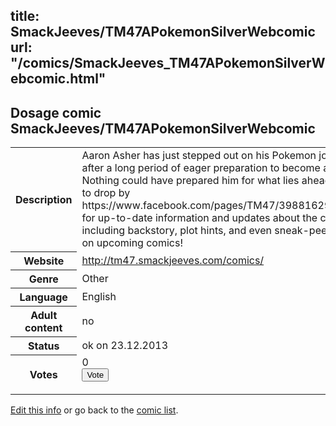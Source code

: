 title: SmackJeeves/TM47APokemonSilverWebcomic
url: "/comics/SmackJeeves_TM47APokemonSilverWebcomic.html"
---
Dosage comic SmackJeeves/TM47APokemonSilverWebcomic
-----------------------------------------

<p id="msg"></p>
<script type="text/javascript">
if (window.location.search === '?edit_info_mail=sent_ok') {
  var elem = document.getElementById("msg");
  elem.innerHTML = 'Edited information sucessfully sent for review, which is usually done daily. Thanks!';
  elem.className = 'ok';
}
</script>
<table class="comicinfo">
<tr>
<th>Description</th><td>Aaron Asher has just stepped out on his Pokemon journey after a long period of eager preparation to become a Trainer. Nothing could have prepared him for what lies ahead. Be sure to drop by https://www.facebook.com/pages/TM47/398816296840162 for up-to-date information and updates about the comic, including backstory, plot hints, and even sneak-peek releases on upcoming comics!</td>
</tr>
<tr>
<th>Website</th><td><a href="http://tm47.smackjeeves.com/comics/">http://tm47.smackjeeves.com/comics/</a></td>
</tr>
<tr>
<th>Genre</th><td>Other</td>
</tr>
<tr>
<th>Language</th><td>English</td>
</tr>
<tr>
<th>Adult content</th><td>no</td>
</tr>
<tr>
<th>Status</th><td>ok on 23.12.2013</td>
</tr>
<tr>
<th>Votes</th><td>0
<form action="http://gaecounter.appspot.com/count/" method="POST">
<input name="name" type="hidden" value="SmackJeeves_TM47APokemonSilverWebcomic"/>
<input name="uid" type="hidden" id="voteuid" value=""/>
<input type="submit" value="Vote"/>
</form>
</td>
</tr>
</table>
<script type="text/javascript">
var ua = navigator.userAgent;
document.getElementById("voteuid").value = ua.replace(/[^a-zA-Z0-9\._:]/g , "_");;
</script>

[Edit this info](SmackJeeves_TM47APokemonSilverWebcomic_edit.html) or go back to the [comic list](../comic-index.html).
